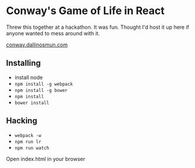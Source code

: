 Conway's Game of Life in React
==============================

Threw this together at a hackathon. It was fun. Thought I'd host it up here if anyone wanted to mess around with it.

[conway.dallinosmun.com](http://conway.dallinosmun.com)

Installing
----------

  - install node
  - `npm install -g webpack`
  - `npm install -g bower`
  - `npm install`
  - `bower install`

Hacking
-------

  - `webpack -w`
  - `npm run lr`
  - `npm run watch`

Open index.html in your browser
